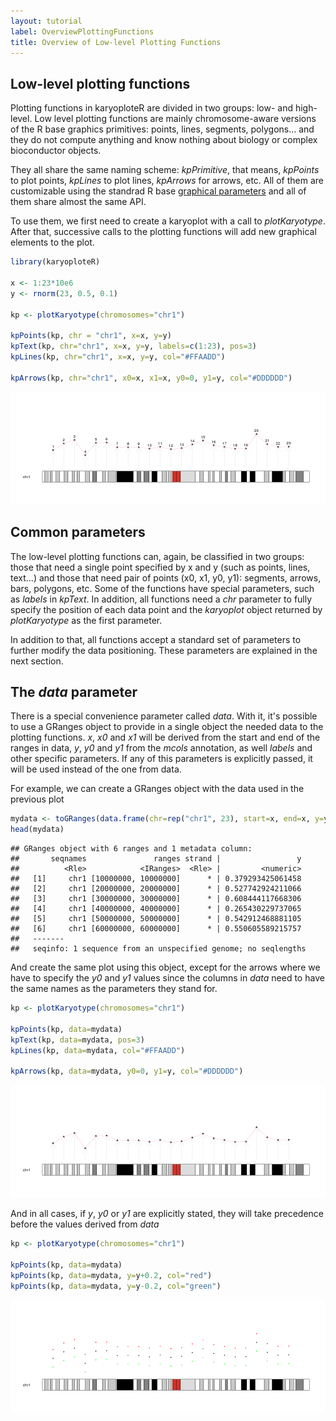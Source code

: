 ```yaml
---
layout: tutorial
label: OverviewPlottingFunctions
title: Overview of Low-level Plotting Functions
---
```





## Low-level plotting functions

Plotting functions in karyoploteR are divided in two groups: low- and high-level.
Low level plotting functions are mainly chromosome-aware versions of the R base
graphics primitives: points, lines, segments, polygons... and they do not compute
anything and know nothing about biology or complex bioconductor objects.

They all share the same naming scheme: _kpPrimitive_, that means, _kpPoints_ to 
plot points, _kpLines_ to plot lines, _kpArrows_ for arrows, etc. All of them
are customizable using the standrad R base [graphical parameters](https://www.rdocumentation.org/packages/graphics/versions/3.4.0/topics/par)
and all of them share almost the same API.

To use them, we first need to create a karyoplot with a call to _plotKaryotype_.
After that, successive calls to the plotting functions will add new graphical 
elements to the plot.


```r
library(karyoploteR)

x <- 1:23*10e6
y <- rnorm(23, 0.5, 0.1)

kp <- plotKaryotype(chromosomes="chr1")

kpPoints(kp, chr = "chr1", x=x, y=y)
kpText(kp, chr="chr1", x=x, y=y, labels=c(1:23), pos=3)
kpLines(kp, chr="chr1", x=x, y=y, col="#FFAADD")

kpArrows(kp, chr="chr1", x0=x, x1=x, y0=0, y1=y, col="#DDDDDD")
```

![plot of chunk Figure1](images//Figure1-1.png)

## Common parameters

The low-level plotting functions can, again, be classified in two groups: those 
that need a single point specified by x and y (such as points, lines, text...) 
and those that need pair of points (x0, x1, y0, y1): segments, arrows, bars,
polygons, etc. Some of the functions have special parameters, such as _labels_
in _kpText_. In addition, all functions need a _chr_ parameter to fully specify
the position of each data point and the _karyoplot_ object returned by _plotKaryotype_
as the first parameter. 

In addition to that, all functions accept a standard set of parameters to 
further modify the data positioning. These parameters are explained in the next section.

## The _data_ parameter

There is a special convenience parameter called _data_. With it, it's possible 
to use a GRanges object to provide in a single object the needed data to the 
plotting functions. _x_, _x0_ and _x1_ will be derived from the start and end
of the ranges in data, _y_, _y0_ and _y1_ from the _mcols_ annotation, as well
_labels_ and other specific parameters. If any of this parameters is explicitly 
passed, it will be used instead of the one from data.

For example, we can create a GRanges object with the data used in the previous plot


```r
mydata <- toGRanges(data.frame(chr=rep("chr1", 23), start=x, end=x, y=y))
head(mydata)
```

```
## GRanges object with 6 ranges and 1 metadata column:
##       seqnames               ranges strand |                 y
##          <Rle>            <IRanges>  <Rle> |         <numeric>
##   [1]     chr1 [10000000, 10000000]      * | 0.379293425061458
##   [2]     chr1 [20000000, 20000000]      * | 0.527742924211066
##   [3]     chr1 [30000000, 30000000]      * | 0.608444117668306
##   [4]     chr1 [40000000, 40000000]      * | 0.265430229737065
##   [5]     chr1 [50000000, 50000000]      * | 0.542912468881105
##   [6]     chr1 [60000000, 60000000]      * | 0.550605589215757
##   -------
##   seqinfo: 1 sequence from an unspecified genome; no seqlengths
```

And create the same plot using this object, except for the arrows where we have 
to specify the _y0_ and _y1_ values since the columns in _data_ need to have the
same names as the parameters they stand for.


```r
kp <- plotKaryotype(chromosomes="chr1")

kpPoints(kp, data=mydata)
kpText(kp, data=mydata, pos=3)
kpLines(kp, data=mydata, col="#FFAADD")

kpArrows(kp, data=mydata, y0=0, y1=y, col="#DDDDDD")
```

![plot of chunk Figure3](images//Figure3-1.png)

And in all cases, if _y_, _y0_ or _y1_ are explicitly stated, they will take 
precedence before the values derived from _data_


```r
kp <- plotKaryotype(chromosomes="chr1")

kpPoints(kp, data=mydata)
kpPoints(kp, data=mydata, y=y+0.2, col="red")
kpPoints(kp, data=mydata, y=y-0.2, col="green")
```

![plot of chunk Figure4](images//Figure4-1.png)


